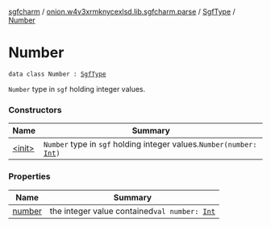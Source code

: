 [sgfcharm](../../../index.md) / [onion.w4v3xrmknycexlsd.lib.sgfcharm.parse](../../index.md) / [SgfType](../index.md) / [Number](./index.md)

# Number

`data class Number : `[`SgfType`](../index.md)

`Number` type in `sgf` holding integer values.

### Constructors

| Name | Summary |
|---|---|
| [&lt;init&gt;](-init-.md) | `Number` type in `sgf` holding integer values.`Number(number: `[`Int`](https://kotlinlang.org/api/latest/jvm/stdlib/kotlin/-int/index.html)`)` |

### Properties

| Name | Summary |
|---|---|
| [number](number.md) | the integer value contained`val number: `[`Int`](https://kotlinlang.org/api/latest/jvm/stdlib/kotlin/-int/index.html) |
